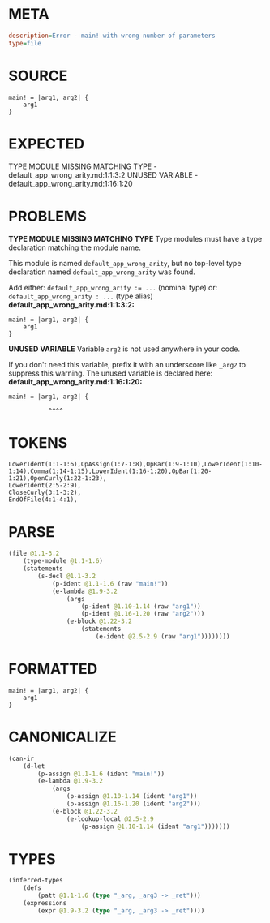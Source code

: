 # META
~~~ini
description=Error - main! with wrong number of parameters
type=file
~~~
# SOURCE
~~~roc
main! = |arg1, arg2| {
    arg1
}
~~~
# EXPECTED
TYPE MODULE MISSING MATCHING TYPE - default_app_wrong_arity.md:1:1:3:2
UNUSED VARIABLE - default_app_wrong_arity.md:1:16:1:20
# PROBLEMS
**TYPE MODULE MISSING MATCHING TYPE**
Type modules must have a type declaration matching the module name.

This module is named `default_app_wrong_arity`, but no top-level type declaration named `default_app_wrong_arity` was found.

Add either:
`default_app_wrong_arity := ...` (nominal type)
or:
`default_app_wrong_arity : ...` (type alias)
**default_app_wrong_arity.md:1:1:3:2:**
```roc
main! = |arg1, arg2| {
    arg1
}
```


**UNUSED VARIABLE**
Variable `arg2` is not used anywhere in your code.

If you don't need this variable, prefix it with an underscore like `_arg2` to suppress this warning.
The unused variable is declared here:
**default_app_wrong_arity.md:1:16:1:20:**
```roc
main! = |arg1, arg2| {
```
               ^^^^


# TOKENS
~~~zig
LowerIdent(1:1-1:6),OpAssign(1:7-1:8),OpBar(1:9-1:10),LowerIdent(1:10-1:14),Comma(1:14-1:15),LowerIdent(1:16-1:20),OpBar(1:20-1:21),OpenCurly(1:22-1:23),
LowerIdent(2:5-2:9),
CloseCurly(3:1-3:2),
EndOfFile(4:1-4:1),
~~~
# PARSE
~~~clojure
(file @1.1-3.2
	(type-module @1.1-1.6)
	(statements
		(s-decl @1.1-3.2
			(p-ident @1.1-1.6 (raw "main!"))
			(e-lambda @1.9-3.2
				(args
					(p-ident @1.10-1.14 (raw "arg1"))
					(p-ident @1.16-1.20 (raw "arg2")))
				(e-block @1.22-3.2
					(statements
						(e-ident @2.5-2.9 (raw "arg1"))))))))
~~~
# FORMATTED
~~~roc
main! = |arg1, arg2| {
	arg1
}
~~~
# CANONICALIZE
~~~clojure
(can-ir
	(d-let
		(p-assign @1.1-1.6 (ident "main!"))
		(e-lambda @1.9-3.2
			(args
				(p-assign @1.10-1.14 (ident "arg1"))
				(p-assign @1.16-1.20 (ident "arg2")))
			(e-block @1.22-3.2
				(e-lookup-local @2.5-2.9
					(p-assign @1.10-1.14 (ident "arg1")))))))
~~~
# TYPES
~~~clojure
(inferred-types
	(defs
		(patt @1.1-1.6 (type "_arg, _arg3 -> _ret")))
	(expressions
		(expr @1.9-3.2 (type "_arg, _arg3 -> _ret"))))
~~~
